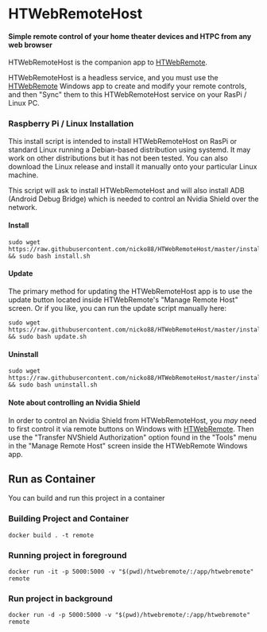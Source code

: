 # HTWebRemoteHost
#### Simple remote control of your home theater devices and HTPC from any web browser

HTWebRemoteHost is the companion app to [HTWebRemote](https://github.com/nicko88/HTWebRemote).

HTWebRemoteHost is a headless service, and you must use the [HTWebRemote](https://github.com/nicko88/HTWebRemote) Windows app to create and modify your remote controls, and then "Sync" them to this HTWebRemoteHost service on your RasPi / Linux PC.

### Raspberry Pi / Linux Installation

This install script is intended to install HTWebRemoteHost on RasPi or standard Linux running a Debian-based distribution using systemd.  It may work on other distributions but it has not been tested.  You can also download the Linux release and install it manually onto your particular Linux machine.

This script will ask to install HTWebRemoteHost and will also install ADB (Android Debug Bridge) which is needed to control an Nvidia Shield over the network.
#### Install
    sudo wget https://raw.githubusercontent.com/nicko88/HTWebRemoteHost/master/install/install.sh && sudo bash install.sh
#### Update
The primary method for updating the HTWebRemoteHost app is to use the update button located inside HTWebRemote's "Manage Remote Host" screen. Or if you like, you can run the update script manually here:

    sudo wget https://raw.githubusercontent.com/nicko88/HTWebRemoteHost/master/install/update.sh && sudo bash update.sh
#### Uninstall
    sudo wget https://raw.githubusercontent.com/nicko88/HTWebRemoteHost/master/install/uninstall.sh && sudo bash uninstall.sh

#### Note about controlling an Nvidia Shield

In order to control an Nvidia Shield from HTWebRemoteHost, you *may* need to first control it via remote buttons on Windows with [HTWebRemote](https://github.com/nicko88/HTWebRemote).  Then use the "Transfer NVShield Authorization" option found in the "Tools" menu in the "Manage Remote Host" screen inside the HTWebRemote Windows app.

## Run as Container
You can build and run this project in a container

### Building Project and Container

```shell
docker build . -t remote
```

### Running project in foreground
```shell
docker run -it -p 5000:5000 -v "$(pwd)/htwebremote/:/app/htwebremote" remote
```

### Run project in background

```shell
docker run -d -p 5000:5000 -v "$(pwd)/htwebremote/:/app/htwebremote" remote
```